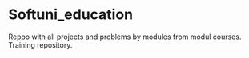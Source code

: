 # Softuni_education
Reppo with all projects and problems by modules from modul courses.
Training repository.
